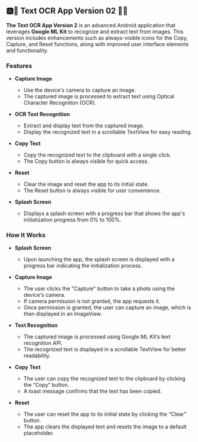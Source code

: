 ## 🅰️📠 Text OCR App Version 02 📸🧾

**The Text OCR App Version 2** is an advanced Android application that leverages **Google ML Kit** to recognize and extract text from images. This version includes enhancements such as always-visible icons for the Copy, Capture, and Reset functions, along with improved user interface elements and functionality.

### Features ###

+ **Capture Image**
  +  Use the device's camera to capture an image.
  +  The captured image is processed to extract text using Optical Character Recognition (OCR).
 
+ **OCR Text Recognition**
  +  Extract and display text from the captured image.
  +  Display the recognized text in a scrollable TextView for easy reading.

+ **Copy Text**
  +  Copy the recognized text to the clipboard with a single click.
  +  The Copy button is always visible for quick access.
 
+ **Reset**
  + Clear the image and reset the app to its initial state.
  + The Reset button is always visible for user convenience.
 
+ **Splash Screen**
  + Displays a splash screen with a progress bar that shows the app's initialization progress from 0% to 100%.
 
### How It Works ###

+ **Splash Screen**
  + Upon launching the app, the splash screen is displayed with a progress bar indicating the initialization process.
 
+ **Capture Image**
  + The user clicks the "Capture" button to take a photo using the device's camera.
  + If camera permission is not granted, the app requests it.
  + Once permission is granted, the user can capture an image, which is then displayed in an ImageView.
 
+ **Text Recognition**
  + The captured image is processed using Google ML Kit’s text recognition API.
  + The recognized text is displayed in a scrollable TextView for better readability.

+ **Copy Text**
  + The user can copy the recognized text to the clipboard by clicking the “Copy” button.
  + A toast message confirms that the text has been copied.
 
+ **Reset**
  + The user can reset the app to its initial state by clicking the “Clear” button.
  + The app clears the displayed text and resets the image to a default placeholder.
